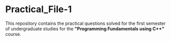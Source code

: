 # Practical_File-1
This repository contains the practical questions solved for the first semester of undergraduate studies for the **"Programming Fundamentals using C++"** course.
